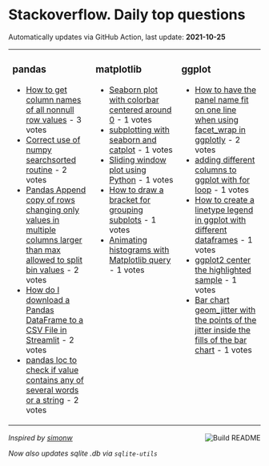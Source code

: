 # Stackoverflow. Daily top questions 

Automatically updates via GitHub Action, last update: **<!-- date starts -->2021-10-25<!-- date ends -->**


<table><tr><td valign="top" width="33%">

### pandas
<!-- pandas starts -->
* [How to get column names of all nonnull row values](https://stackoverflow.com/questions/69704891/how-to-get-column-names-of-all-nonnull-row-values) - 3 votes
* [Correct use of numpy searchsorted routine](https://stackoverflow.com/questions/69712846/correct-use-of-numpy-searchsorted-routine) - 2 votes
* [Pandas Append copy of rows changing only values in multiple columns larger than max allowed to split bin values](https://stackoverflow.com/questions/69707986/pandas-append-copy-of-rows-changing-only-values-in-multiple-columns-larger-than) - 2 votes
* [How do I download a Pandas DataFrame to a CSV File in Streamlit](https://stackoverflow.com/questions/69705832/how-do-i-download-a-pandas-dataframe-to-a-csv-file-in-streamlit) - 2 votes
* [pandas loc to check if value contains any of several words or a string](https://stackoverflow.com/questions/69711075/pandas-loc-to-check-if-value-contains-any-of-several-words-or-a-string) - 2 votes
<!-- pandas ends -->
</td><td valign="top" width="34%">


### matplotlib
<!-- matplotlib starts -->
* [Seaborn plot with colorbar centered around 0](https://stackoverflow.com/questions/69707509/seaborn-plot-with-colorbar-centered-around-0) - 1 votes
* [subplotting with seaborn and catplot](https://stackoverflow.com/questions/69704134/subplotting-with-seaborn-and-catplot) - 1 votes
* [Sliding window plot using Python](https://stackoverflow.com/questions/69708562/sliding-window-plot-using-python) - 1 votes
* [How to draw a bracket for grouping subplots](https://stackoverflow.com/questions/69708355/how-to-draw-a-bracket-for-grouping-subplots) - 1 votes
* [Animating histograms with Matplotlib query](https://stackoverflow.com/questions/69707823/animating-histograms-with-matplotlib-query) - 1 votes
<!-- matplotlib ends -->
</td><td valign="top" width="34%">


### ggplot
<!-- ggplot2 starts -->
* [How to have the panel name fit on one line when using facet_wrap in ggplotly](https://stackoverflow.com/questions/69709640/how-to-have-the-panel-name-fit-on-one-line-when-using-facet-wrap-in-ggplotly) - 2 votes
* [adding different columns to ggplot with for loop](https://stackoverflow.com/questions/69711491/adding-different-columns-to-ggplot-with-for-loop) - 1 votes
* [How to create a linetype legend in ggplot with different dataframes](https://stackoverflow.com/questions/69712966/how-to-create-a-linetype-legend-in-ggplot-with-different-dataframes) - 1 votes
* [ggplot2 center the highlighted sample](https://stackoverflow.com/questions/69705950/ggplot2-center-the-highlighted-sample) - 1 votes
* [Bar chart  geom_jitter with the points of the jitter inside the fills of the bar chart](https://stackoverflow.com/questions/69704796/bar-chart-geom-jitter-with-the-points-of-the-jitter-inside-the-fills-of-the-ba) - 1 votes
<!-- ggplot2 ends -->
</td></tr></table>

<a href="https://github.com/hp0404/hp0404/actions"><img src="https://github.com/hp0404/hp0404/workflows/Build%20README/badge.svg" align="right" alt="Build README"></a> <p>*Inspired by  [simonw](https://github.com/simonw/simonw)*</p> <p> *Now also updates sqlite .db via `sqlite-utils`* </p>
